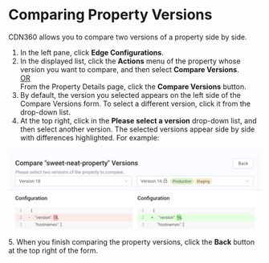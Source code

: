 # Comparing Property Versions

CDN360 allows you to compare two versions of a property side by side.

1. In the left pane, click **Edge Configurations**.
2. In the displayed list, click the **Actions** menu of the property whose version you want to compare, and then select **Compare Versions**.<br><U>OR </u></br>
   From the Property Details page, click the **Compare Versions** button.<br>
3. By default, the version you selected appears on the left side of the Compare Versions form. To select a different version, click it from the drop-down list.
4. At the top right, click in the **Please select a version** drop-down list, and then select another version. The selected versions appear side by side with differences highlighted. For example:
<p align=center><img src="/docs/resources/images/Compare Versions Populated.png" alt="compare versions" width="900"></p>
5. When you finish comparing the property versions, click the <strong>Back</strong> button at the top right of the form.
